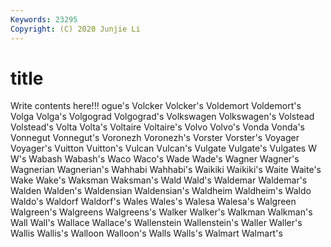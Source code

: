 ```yaml
---
Keywords: 23295
Copyright: (C) 2020 Junjie Li
---
```


# title

Write contents here!!!
ogue's 
Volcker 
Volcker's 
Voldemort 
Voldemort's 
Volga 
Volga's 
Volgograd
Volgograd's 
Volkswagen 
Volkswagen's 
Volstead 
Volstead's 
Volta 
Volta's 
Voltaire 
Voltaire's 
Volvo
Volvo's 
Vonda 
Vonda's 
Vonnegut 
Vonnegut's 
Voronezh 
Voronezh's 
Vorster 
Vorster's 
Voyager
Voyager's 
Vuitton 
Vuitton's 
Vulcan 
Vulcan's 
Vulgate 
Vulgate's 
Vulgates 
W 
W's
Wabash 
Wabash's 
Waco 
Waco's 
Wade 
Wade's 
Wagner 
Wagner's 
Wagnerian 
Wagnerian's
Wahhabi 
Wahhabi's 
Waikiki 
Waikiki's 
Waite 
Waite's 
Wake 
Wake's 
Waksman 
Waksman's
Wald 
Wald's 
Waldemar 
Waldemar's 
Walden 
Walden's 
Waldensian 
Waldensian's 
Waldheim 
Waldheim's
Waldo 
Waldo's 
Waldorf 
Waldorf's 
Wales 
Wales's 
Walesa 
Walesa's 
Walgreen 
Walgreen's
Walgreens 
Walgreens's 
Walker 
Walker's 
Walkman 
Walkman's 
Wall 
Wall's 
Wallace 
Wallace's
Wallenstein 
Wallenstein's 
Waller 
Waller's 
Wallis 
Wallis's 
Walloon 
Walloon's 
Walls 
Walls's
Walmart 
Walmart's 
